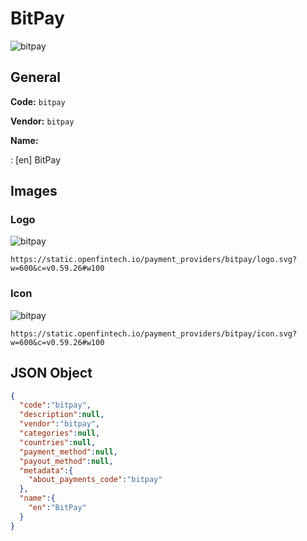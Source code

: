 
# BitPay 
![bitpay](https://static.openfintech.io/payment_providers/bitpay/logo.svg?w=600&c=v0.59.26#w100)  

## General 
 
**Code:** `bitpay`  
 
**Vendor:** `bitpay`  
 
**Name:**  
 
:	[en] BitPay  

## Images 

### Logo 
 
![bitpay](https://static.openfintech.io/payment_providers/bitpay/logo.svg?w=600&c=v0.59.26#w100)  

```
https://static.openfintech.io/payment_providers/bitpay/logo.svg?w=600&c=v0.59.26#w100
```  

### Icon 
 
![bitpay](https://static.openfintech.io/payment_providers/bitpay/icon.svg?w=600&c=v0.59.26#w100)  

```
https://static.openfintech.io/payment_providers/bitpay/icon.svg?w=600&c=v0.59.26#w100
```  

## JSON Object 

```json
{
  "code":"bitpay",
  "description":null,
  "vendor":"bitpay",
  "categories":null,
  "countries":null,
  "payment_method":null,
  "payout_method":null,
  "metadata":{
    "about_payments_code":"bitpay"
  },
  "name":{
    "en":"BitPay"
  }
}
```  
